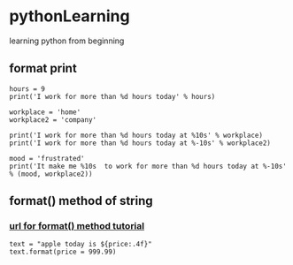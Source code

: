 # pythonLearning
learning python from beginning

## format print
    hours = 9
    print('I work for more than %d hours today' % hours)

    workplace = 'home'
    workplace2 = 'company'

    print('I work for more than %d hours today at %10s' % workplace)
    print('I work for more than %d hours today at %-10s' % workplace2)

    mood = 'frustrated'
    print('It make me %10s  to work for more than %d hours today at %-10s' % (mood, workplace2))

## format() method of string
### [url for format() method tutorial](https://www.w3schools.com/python/ref_string_format.asp)
    text = "apple today is ${price:.4f}"
    text.format(price = 999.99)
